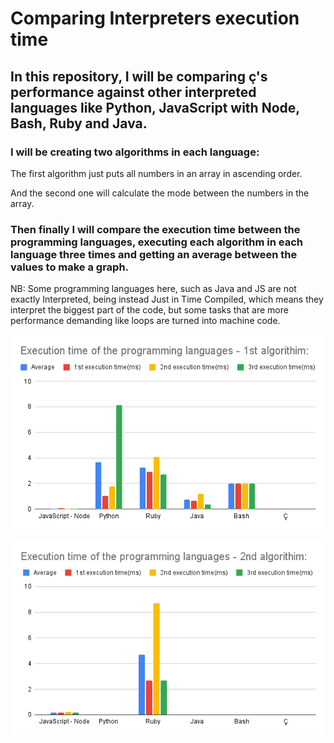# Comparing Interpreters execution time

## In this repository, I will be comparing ç's performance against other interpreted languages like Python, JavaScript with Node, Bash, Ruby and Java.

### I will be creating two algorithms in each language:

The first algorithm just puts all numbers in an array in ascending order.

And the second one will calculate the mode between the numbers in the array.

### Then finally I will compare the execution time between the programming languages, executing each algorithm in each language three times and getting an average between the values to make a graph.

NB: Some programming languages here, such as Java and JS are not exactly Interpreted, being instead Just in Time Compiled, which means they interpret the biggest part of the code, but some tasks that are more performance demanding like loops are turned into machine code.

![first_graph](./src/graph1.png)



![second_graph](./src/graph2.png)

